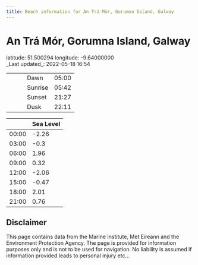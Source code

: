 ```yaml
---
title: Beach information for An Trá Mór, Gorumna Island, Galway
---
```

# An Trá Mór, Gorumna Island, Galway 

<div class="location-info">latitude: 51.500294 longitude: -9.64000000</div>
<div class="met-eireann-warnings"></div>
_Last updated_: 2022-05-18 16:54

|   |   |   |   |   |
|---|---|---|---|---|
|   |   |   | Dawn  | 05:00 |
|   |   |   | Sunrise  | 05:42 |
|   |   |   | Sunset  | 21:27 |
|   |   |   | Dusk  | 22:11 |

<div></div>

|   | Sea Level  |
|---|---|
| 00:00 | -2.26 |
| 03:00 | -0.3 |
| 06:00 | 1.96 |
| 09:00 | 0.32 |
| 12:00 | -2.06 |
| 15:00 | -0.47 |
| 18:00 | 2.01 |
| 21:00 | 0.76 |

## Disclaimer

This page contains data from the Marine Institute,
Met Eireann and the Environment Protection Agency. The page is provided for
information purposes only and is not to be used for navigation. No liability
is assumed if information provided leads to personal injury etc...